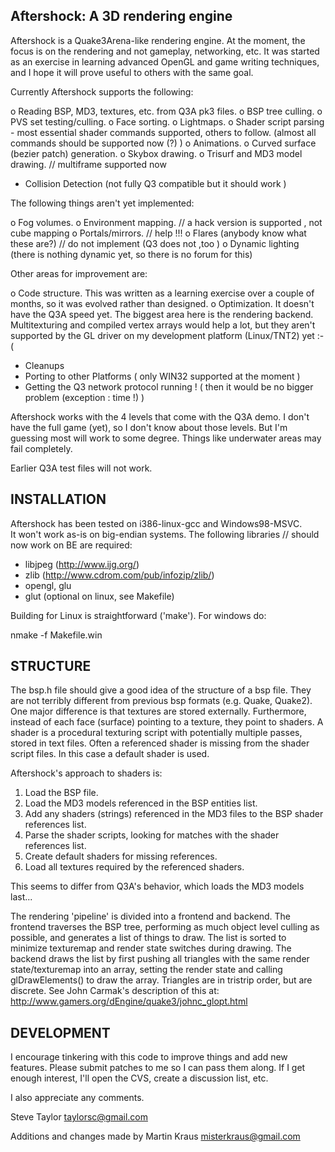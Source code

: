 Aftershock: A 3D rendering engine
----------------------------------

Aftershock is a Quake3Arena-like rendering engine.  At the moment, the
focus is on the rendering and not gameplay, networking, etc.  It was
started as an exercise in learning advanced OpenGL and game writing
techniques, and I hope it will prove useful to others with the same
goal.

Currently Aftershock supports the following:

o Reading BSP, MD3, textures, etc. from Q3A pk3 files.
o BSP tree culling.
o PVS set testing/culling.
o Face sorting.
o Lightmaps.
o Shader script parsing - most essential shader commands supported, 
  others to follow. (almost all commands should be supported now (?) )
o Animations.
o Curved surface (bezier patch) generation.
o Skybox drawing.
o Trisurf and MD3 model drawing.  // multiframe supported now 

- Collision Detection (not fully Q3 compatible but it should work )  



The following things aren't yet implemented:

o Fog volumes.
o Environment mapping. // a hack version is supported , not cube mapping 
o Portals/mirrors.  // help !!!
o Flares (anybody know what these are?)  // do not implement (Q3 does not ,too )
o Dynamic lighting (there is nothing dynamic yet, so there is no forum 
  for this)

Other areas for improvement are:

o Code structure.  This was written as a learning exercise over a
  couple of months, so it was evolved rather than designed.
o Optimization.  It doesn't have the Q3A speed yet.  The biggest area
  here is the rendering backend.  Multitexturing and compiled vertex
  arrays would help a lot, but they aren't supported by the GL driver
  on my development platform (Linux/TNT2) yet :-(
- Cleanups 
- Porting to other Platforms ( only WIN32 supported at the moment )
- Getting the Q3 network protocol running ! ( then it would be no  bigger problem (exception : time !) )
 


Aftershock works with the 4 levels that come with the Q3A demo.  I
don't have the full game (yet), so I don't know about those levels.
But I'm guessing most will work to some degree.  Things like
underwater areas may fail completely.  

Earlier Q3A test files will not work.

INSTALLATION
------------

Aftershock has been tested on i386-linux-gcc and Windows98-MSVC.  
It won't work as-is on big-endian systems.  The following libraries  // should now work on BE
are required:

- libjpeg (http://www.ijg.org/)
- zlib (http://www.cdrom.com/pub/infozip/zlib/)
- opengl, glu
- glut (optional on linux, see Makefile)

Building for Linux is straightforward ('make').  For windows do:

nmake -f Makefile.win

STRUCTURE
---------

The bsp.h file should give a good idea of the structure of a bsp
file.  They are not terribly different from previous bsp formats
(e.g. Quake, Quake2).  One major difference is that textures are
stored externally.  Furthermore, instead of each face (surface)
pointing to a texture, they point to shaders.  A shader is a
procedural texturing script with potentially multiple passes, stored
in text files.  Often a referenced shader is missing from the shader
script files.  In this case a default shader is used.

Aftershock's approach to shaders is:
1. Load the BSP file.
2. Load the MD3 models referenced in the BSP entities list.
3. Add any shaders (strings) referenced in the MD3 files to the BSP
   shader references list.
4. Parse the shader scripts, looking for matches with the shader
   references list.
5. Create default shaders for missing references.
6. Load all textures required by the referenced shaders.

This seems to differ from Q3A's behavior, which loads the MD3 models
last...

The rendering 'pipeline' is divided into a frontend and backend.  The
frontend traverses the BSP tree, performing as much object level
culling as possible, and generates a list of things to draw.  The list 
is sorted to minimize texturemap and render state switches during
drawing.  The backend draws the list by first pushing all triangles
with the same render state/texturemap into an array, setting the
render state and calling glDrawElements() to draw the array.
Triangles are in tristrip order, but are discrete.  See John Carmak's
description of this at:
   http://www.gamers.org/dEngine/quake3/johnc_glopt.html

DEVELOPMENT
-----------

I encourage tinkering with this code to improve things and add new
features.  Please submit patches to me so I can pass them along.  If I
get enough interest, I'll open the CVS, create a discussion list, etc.

I also appreciate any comments.

Steve Taylor
<taylorsc@gmail.com>

Additions and changes made by 
Martin Kraus <misterkraus@gmail.com>
